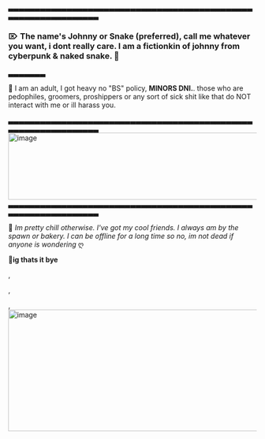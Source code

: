 ▃▃▃▃▃▃▃▃▃▃▃▃▃▃▃▃▃▃▃▃▃▃▃▃▃▃▃▃▃▃▃▃▃▃▃▃▃▃▃▃▃▃▃▃▃▃▃▃▃▃▃▃▃▃▃▃▃▃▃▃▃▃▃
 ### ⌦ The name's Johnny or Snake (preferred), call me whatever you want, i dont really care. I am a fictionkin of johnny from cyberpunk & naked snake. 🎸
 
▃▃▃▃▃▃▃

🎸 
I am an adult, I got heavy no "BS" policy, **MINORS DNI.**. those who are pedophiles, groomers, proshippers or any sort of sick shit like that do NOT interact with me or ill harass you.

▃▃▃▃▃▃▃▃▃▃▃▃▃▃▃▃▃▃▃▃▃▃▃▃▃▃▃▃▃▃▃▃▃▃▃▃▃▃▃▃▃▃▃▃▃▃▃▃▃▃▃▃▃▃▃▃▃▃▃▃▃▃▃
<img width="735" height="136" alt="image" src="https://github.com/user-attachments/assets/1b291342-8fea-4d7f-a5ce-e178aee6c33c" />
▃▃▃▃▃▃▃▃▃▃▃▃▃▃▃▃▃▃▃▃▃▃▃▃▃▃▃▃▃▃▃▃▃▃▃▃▃▃▃▃▃▃▃▃▃▃▃▃▃▃▃▃▃▃▃▃▃▃▃▃▃▃▃

🎸 *Im pretty chill otherwise. I've got my cool friends. I always am by the spawn or bakery. I can be offline for a long time so no, im not dead if anyone is wondering* ღ




🎸**ig thats it bye**

,

,

,
<img width="1165" height="247" alt="image" src="https://github.com/user-attachments/assets/54439d80-9e74-466b-9440-7773704da689" />



